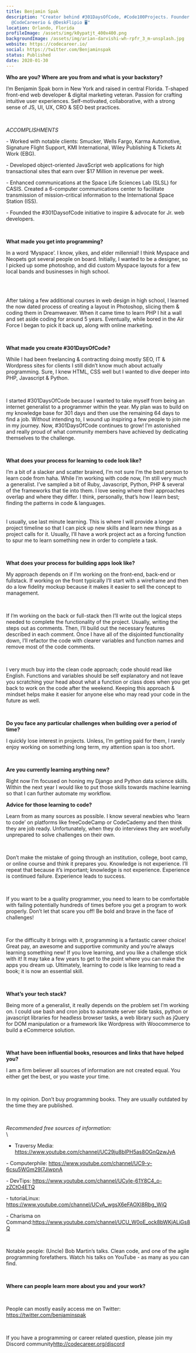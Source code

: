 ```yaml
---
title: Benjamin Spak
description: "Creator behind #301DaysOfCode, #Code100Projects. Founder of
  @CodeCareerio & @DeskFlipio 🖥"
location: Orlando, Florida
profileImage: /assets/img/k0ypatjt_400x400.png
backgroundImage: /assets/img/arian-darvishi-wh-rpfr_3_m-unsplash.jpg
website: https://codecareer.io/
social: https://twitter.com/Benjaminspak
status: Published
date: 2020-01-30
---
```

**Who are you? Where are you from and what is your backstory?**

I’m Benjamin Spak born in New York and raised in central Florida. T-shaped front-end web developer & digital marketing veteran. Passion for crafting intuitive user experiences. Self-motivated, collaborative, with a strong sense of JS, UI, UX, CRO & SEO best practices.

<br>

*ACCOMPLISHMENTS*

\-  Worked with notable clients: Smucker, Wells Fargo, Karma Automotive, Signature Flight Support, KMI International, Wiley Publishing & Tickets At Work (EBG).

\- Developed object-oriented JavaScript web applications for high transactional sites that earn over $17 Million in revenue per week.

\- Enhanced communications at the Space Life Sciences Lab (SLSL) for CASIS. Created a 6-computer communications center to facilitate transmission of mission-critical information to the International Space Station (ISS).

\- Founded the #301DaysofCode initiative to inspire & advocate for Jr. web developers.

<br>

**What made you get into programming?**

In a word ‘Myspace’. I know, yikes, and elder millennial! I think Myspace and Neopets got several people on board. Initially, I wanted to be a designer, so I picked up some photoshop, and did custom Myspace layouts for a few local bands and businesses in high school.

\
<br>

After taking a few additional courses in web design in high school, I learned the now dated process of creating a layout in Photoshop, slicing them & coding them in Dreamweaver. When it came time to learn PHP I hit a wall and set aside coding for around 5 years. Eventually, while bored in the Air Force I began to pick it back up, along with online marketing.

<br>

**What made you create #301DaysOfCode?**

While I had been freelancing & contracting doing mostly SEO, IT & Wordpress sites for clients I still didn’t know much about actually programming. Sure, I knew HTML, CSS well but I wanted to dive deeper into PHP, Javascript & Python.

<br>

I started #301DaysOfCode because I wanted to take myself from being an internet generalist to a programmer within the year. My plan was to build on my knowledge base for 301 days and then use the remaining 64 days to find a job. Without intending to, I wound up inspiring a few people to join me in my journey. Now, #301DaysOfCode continues to grow! I’m astonished and really proud of what community members have achieved by dedicating themselves to the challenge.

<br>

**What does your process for learning to code look like?**

I’m a bit of a slacker and scatter brained, I’m not sure I’m the best person to learn code from haha. While I’m working with code now, I’m still very much a generalist. I’ve sampled a bit of Ruby, Javascript, Python, PHP & several of the frameworks that tie into them. I love seeing where their approaches overlap and where they differ. I think, personally, that’s how I learn best; finding the patterns in code & languages.\
<br>\
I usually, use last minute learning. This is where I will provide a longer project timeline so that I can pick up new skills and learn new things as a project calls for it. Usually, I’ll have a work project act as a forcing function to spur me to learn something new in order to complete a task.

<br>

**What does your process for building apps look like?**

My approach depends on if I’m working on the front-end, back-end or fullstack. If working on the front typically I’ll start with a wireframe and then do a low fidelity mockup because it makes it easier to sell the concept to management.

<br>

If I’m working on the back or full-stack then I’ll write out the logical steps needed to complete the functionality of the project. Usually, writing the steps out as comments. Then, I’ll build out the necessary features described in each comment. Once I have all of the disjointed functionality down, I’ll refactor the code with clearer variables and function names and remove most of the code comments.

<br>

I very much buy into the clean code approach; code should read like English. Functions and variables should be self explanatory and not leave you scratching your head about what a function or class does when you get back to work on the code after the weekend. Keeping this approach & mindset helps make it easier for anyone else who may read your code in the future as well.

<br>

**Do you face any particular challenges when building over a period of time?**

I quickly lose interest in projects. Unless, I’m getting paid for them, I rarely enjoy working on something long term, my attention span is too short.

<br>

**Are you currently learning anything new?**

Right now I’m focused on honing my Django and Python data science skills. Within the next year I would like to put those skills towards machine learning so that I can further automate my workflow.

**Advice for those learning to code?**

Learn from as many sources as possible. I know several newbies who ‘learn to code’ on platforms like freeCodeCamp or CodeCademy and then think they are job ready. Unfortunately, when they do interviews they are woefully unprepared to solve challenges on their own.

<br>

Don’t make the mistake of going through an institution, college, boot camp, or online course and think it prepares you. Knowledge is not experience. I’ll repeat that because it’s important;  knowledge is not experience. Experience is continued failure. Experience leads to success.

<br>

If you want to be a quality programmer, you need to learn to be comfortable with failing potentially hundreds of times before you get a program to work properly. Don’t let that scare you off! Be bold and brave in the face of challenges!

<br>

For the difficulty it brings with it, programming is a fantastic career choice! Great pay, an awesome and supportive community and you’re always learning something new! If you love learning, and you like a challenge stick with it! It may take a few years to get to the point where you can make the apps you dream up. Ultimately, learning to code is like learning to read a book; it is now an essential skill.

<br>

**What’s your tech stack?**

Being more of a generalist, it really depends on the problem set I’m working on. I could use bash and cron jobs to automate server side tasks, python or javascript libraries for headless browser tasks, a web library such as jQuery for DOM manipulation or a framework like Wordpress with Woocommerce to build a eCommerce solution.

<br>

**What have been influential books, resources and links that have helped you?**

I am a firm believer all sources of information are not created equal. You either get the best, or you waste your time.

<br>

In my opinion. Don’t buy programming books. They are usually outdated by the time they are published.

<br>

*Recommended free sources of information:*\
\
- Traversy Media: <https://www.youtube.com/channel/UC29ju8bIPH5as8OGnQzwJyA>

\- Computerphile: <https://www.youtube.com/channel/UC9-y-6csu5WGm29I7JiwpnA>

\-  DevTips: <https://www.youtube.com/channel/UCyIe-61Y8C4_o-zZCtO4ETQ>

\- tutoriaLinux: <https://www.youtube.com/channel/UCvA_wgsX6eFAOXI8Rbg_WiQ>

\- Charisma on Command:<https://www.youtube.com/channel/UCU_W0oE_ock8bWKjALiGs8Q>

<br>

Notable people: (Uncle) Bob Martin’s talks. Clean code, and one of the agile programming forefathers. Watch his talks on YouTube - as many as you can find.

<br>

**Where can people learn more about you and your work?**

<br>

People can mostly easily access me on Twitter: <https://twitter.com/benjaminspak>

<br>

If you have a programming or career related question, please join my Discord community<http://codecareer.org/discord>